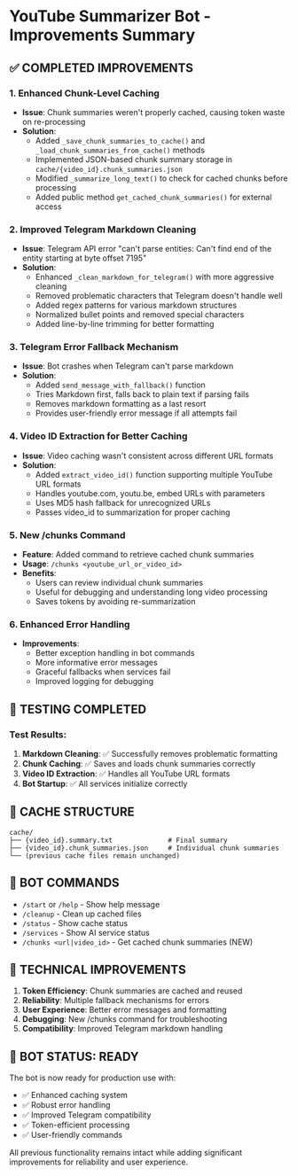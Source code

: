 # YouTube Summarizer Bot - Improvements Summary

## ✅ COMPLETED IMPROVEMENTS

### 1. Enhanced Chunk-Level Caching
- **Issue**: Chunk summaries weren't properly cached, causing token waste on re-processing
- **Solution**: 
  - Added `_save_chunk_summaries_to_cache()` and `_load_chunk_summaries_from_cache()` methods
  - Implemented JSON-based chunk summary storage in `cache/{video_id}.chunk_summaries.json`
  - Modified `_summarize_long_text()` to check for cached chunks before processing
  - Added public method `get_cached_chunk_summaries()` for external access

### 2. Improved Telegram Markdown Cleaning
- **Issue**: Telegram API error "can't parse entities: Can't find end of the entity starting at byte offset 7195"
- **Solution**:
  - Enhanced `_clean_markdown_for_telegram()` with more aggressive cleaning
  - Removed problematic characters that Telegram doesn't handle well
  - Added regex patterns for various markdown structures
  - Normalized bullet points and removed special characters
  - Added line-by-line trimming for better formatting

### 3. Telegram Error Fallback Mechanism
- **Issue**: Bot crashes when Telegram can't parse markdown
- **Solution**:
  - Added `send_message_with_fallback()` function
  - Tries Markdown first, falls back to plain text if parsing fails
  - Removes markdown formatting as a last resort
  - Provides user-friendly error message if all attempts fail

### 4. Video ID Extraction for Better Caching
- **Issue**: Video caching wasn't consistent across different URL formats
- **Solution**:
  - Added `extract_video_id()` function supporting multiple YouTube URL formats
  - Handles youtube.com, youtu.be, embed URLs with parameters
  - Uses MD5 hash fallback for unrecognized URLs
  - Passes video_id to summarization for proper caching

### 5. New /chunks Command
- **Feature**: Added command to retrieve cached chunk summaries
- **Usage**: `/chunks <youtube_url_or_video_id>`
- **Benefits**: 
  - Users can review individual chunk summaries
  - Useful for debugging and understanding long video processing
  - Saves tokens by avoiding re-summarization

### 6. Enhanced Error Handling
- **Improvements**:
  - Better exception handling in bot commands
  - More informative error messages
  - Graceful fallbacks when services fail
  - Improved logging for debugging

## 🧪 TESTING COMPLETED

### Test Results:
1. **Markdown Cleaning**: ✅ Successfully removes problematic formatting
2. **Chunk Caching**: ✅ Saves and loads chunk summaries correctly
3. **Video ID Extraction**: ✅ Handles all YouTube URL formats
4. **Bot Startup**: ✅ All services initialize correctly

## 📁 CACHE STRUCTURE

```
cache/
├── {video_id}.summary.txt              # Final summary
├── {video_id}.chunk_summaries.json     # Individual chunk summaries
└── (previous cache files remain unchanged)
```

## 🤖 BOT COMMANDS

- `/start` or `/help` - Show help message
- `/cleanup` - Clean up cached files
- `/status` - Show cache status
- `/services` - Show AI service status  
- `/chunks <url|video_id>` - Get cached chunk summaries (NEW)

## 🔧 TECHNICAL IMPROVEMENTS

1. **Token Efficiency**: Chunk summaries are cached and reused
2. **Reliability**: Multiple fallback mechanisms for errors
3. **User Experience**: Better error messages and formatting
4. **Debugging**: New /chunks command for troubleshooting
5. **Compatibility**: Improved Telegram markdown handling

## 🚀 BOT STATUS: READY

The bot is now ready for production use with:
- ✅ Enhanced caching system
- ✅ Robust error handling
- ✅ Improved Telegram compatibility
- ✅ Token-efficient processing
- ✅ User-friendly commands

All previous functionality remains intact while adding significant improvements for reliability and user experience.
